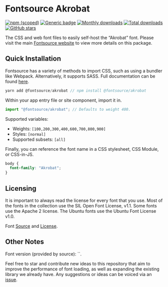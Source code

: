 # Fontsource Akrobat

[![npm (scoped)](https://img.shields.io/npm/v/@fontsource/akrobat?color=brightgreen)](https://www.npmjs.com/package/@fontsource/akrobat) [![Generic badge](https://img.shields.io/badge/fontsource-passing-brightgreen)](https://github.com/fontsource/fontsource) [![Monthly downloads](https://badgen.net/npm/dm/@fontsource/akrobat)](https://github.com/fontsource/fontsource) [![Total downloads](https://badgen.net/npm/dt/@fontsource/akrobat)](https://github.com/fontsource/fontsource) [![GitHub stars](https://img.shields.io/github/stars/fontsource/fontsource.svg?style=social&label=Star)](https://github.com/fontsource/fontsource/stargazers)

The CSS and web font files to easily self-host the “Akrobat” font. Please visit the main [Fontsource website](https://fontsource.org/fonts/akrobat) to view more details on this package.

## Quick Installation

Fontsource has a variety of methods to import CSS, such as using a bundler like Webpack. Alternatively, it supports SASS. Full documentation can be found [here](https://fontsource.org/docs/introduction).

```javascript
yarn add @fontsource/akrobat // npm install @fontsource/akrobat
```

Within your app entry file or site component, import it in.

```javascript
import "@fontsource/akrobat"; // Defaults to weight 400.
```

Supported variables:

- Weights: `[100,200,300,400,600,700,800,900]`
- Styles: `[normal]`
- Supported subsets: `[all]`

Finally, you can reference the font name in a CSS stylesheet, CSS Module, or CSS-in-JS.

```css
body {
  font-family: "Akrobat";
}
```



## Licensing

It is important to always read the license for every font that you use.
Most of the fonts in the collection use the SIL Open Font License, v1.1. Some fonts use the Apache 2 license. The Ubuntu fonts use the Ubuntu Font License v1.0.

Font [Source](https://www.fontfabric.com/fonts/akrobat/) and [License](https://localfonts.eu/wp-content/uploads/2017/12/EULA-Free-Font-License-Ver.-2.0.pdf).

## Other Notes

Font version (provided by source): ``.

Feel free to star and contribute new ideas to this repository that aim to improve the performance of font loading, as well as expanding the existing library we already have. Any suggestions or ideas can be voiced via an [issue](https://github.com/fontsource/fontsource/issues).
